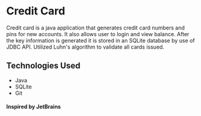 # Credit Card
Credit card is a java application that generates credit card numbers and pins for new accounts. It also allows user to login and view balance. After the key information is generated it is stored in an SQLite database by use of JDBC API. Utilized Luhn's algorithm to validate all cards issued.







## Technologies Used
* Java
* SQLite
* Git

#### Inspired by JetBrains
